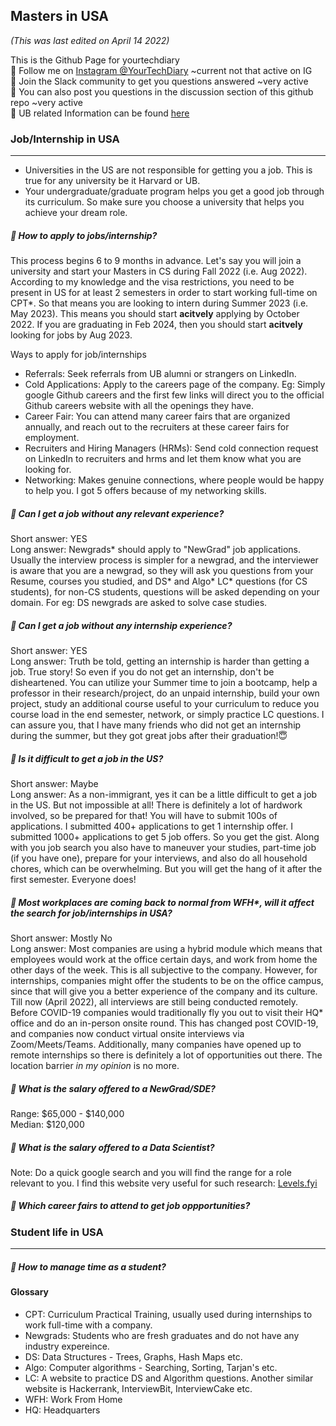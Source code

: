 ## Masters in USA
_(This was last edited on April 14 2022)_

This is the Github Page for yourtechdiary </br>
🌟 Follow me on [Instagram @YourTechDiary](https://www.instagram.com/yourtechdiary/) ~current not that active on IG </br>
🌟 Join the Slack community to get you questions answered ~very active </br>
🌟 You can also post you questions in the discussion section of this github repo ~very active </br>
🌟 UB related Information can be found [here](https://github.com/snigi-gupta/AttendingUniversityAtBuffalo) </br>

### Job/Internship in USA
----
- Universities in the US are not responsible for getting you a job. This is true for any university be it Harvard or UB.
- Your undergraduate/graduate program helps you get a good job through its curriculum. So make sure you choose a university that helps you achieve your dream role.

##### 📌 How to apply to jobs/internship?
This process begins 6 to 9 months in advance. Let's say you will join a university and start your Masters in CS during Fall 2022 (i.e. Aug 2022). According to my knowledge and the visa restrictions, you need to be present in US for at least 2 semesters in order to start working full-time on CPT*.  So that means you are looking to intern during Summer 2023 (i.e. May 2023). This means you should start **acitvely** applying by October 2022.
If you are graduating in Feb 2024, then you should start **acitvely** looking for jobs by Aug 2023.

Ways to apply for job/internships
- Referrals: Seek referrals from UB alumni or strangers on LinkedIn.
- Cold Applications: Apply to the careers page of the company. Eg: Simply google Github careers and the first few links will direct you to the official Github careers website with all the openings they have.
- Career Fair: You can attend many career fairs that are organized annually, and reach out to the recruiters at these career fairs for employment.
- Recruiters and Hiring Managers (HRMs): Send cold connection request on LinkedIn to recruiters and hrms and let them know what you are looking for.
- Networking: Makes genuine connections, where people would be happy to help you. I got 5 offers because of my networking skills.

##### 📌 Can I get a job without any relevant experience?
Short answer: YES </br>
Long answer: Newgrads* should apply to "NewGrad" job applications. Usually the interview process is simpler for a newgrad, and the interviewer is aware that you are a newgrad, so they will ask you questions from your Resume, courses you studied, and DS* and Algo* LC* questions (for CS students), for non-CS students, questions will be asked depending on your domain. For eg: DS newgrads are asked to solve case studies.

##### 📌 Can I get a job without any internship experience?
Short answer: YES </br>
Long answer: Truth be told, getting an internship is harder than getting a job. True story! So even if you do not get an internship, don't be disheartened. You can utilize your Summer time to join a bootcamp, help a professor in their research/project, do an unpaid internship, build your own project, study an additional course useful to your curriculum to reduce you course load in the end semester, network, or simply practice LC questions. I can assure you, that I have many friends who did not get an internship during the summer, but they got great jobs after their graduation!😇

##### 📌 Is it difficult to get a job in the US?
Short answer: Maybe </br>
Long answer: As a non-immigrant, yes it can be a little difficult to get a job in the US. But not impossible at all! There is definitely a lot of hardwork involved, so be prepared for that! You will have to submit 100s of applications. I submitted 400+ applications to get 1 internship offer. I submitted 1000+ applications to get 5 job offers. So you get the gist. Along with you job search you also have to maneuver your studies, part-time job (if you have one), prepare for your interviews, and also do all household chores, which can be overwhelming. But you will get the hang of it after the first semester. Everyone does!

##### 📌 Most workplaces are coming back to normal from WFH*, will it affect the search for job/internships in USA?
Short answer: Mostly No </br>
Long answer: Most companies are using a hybrid module which means that employees would work at the office certain days, and work from home the other days of the week. This is all subjective to the company. However, for internships, companies might offer the students to be on the office campus, since that will give you a better experience of the company and its culture. Till now (April 2022), all interviews are still being conducted remotely. Before COVID-19 companies would traditionally fly you out to visit their HQ* office and do an in-person onsite round. This has changed post COVID-19, and companies now conduct virtual onsite interviews via Zoom/Meets/Teams. Additionally, many companies have opened up to remote internships so there is definitely a lot of opportunities out there. The location barrier _in my opinion_ is no more.

##### 📌 What is the salary offered to a NewGrad/SDE?
Range: $65,000 - $140,000 </br>
Median: $120,000 </br>

##### 📌 What is the salary offered to a Data Scientist?
Note: Do a quick google search and you will find the range for a role relevant to you. I find this website very useful for such research: [Levels.fyi](https://www.levels.fyi/2021/)

##### 📌 Which career fairs to attend to get job oppportunities?



### Student life in USA
----
##### 📌 How to manage time as a student?


#### Glossary
* CPT: Curriculum Practical Training, usually used during internships to work full-time with a company.
* Newgrads: Students who are fresh graduates and do not have any industry expereince.
* DS: Data Structures - Trees, Graphs, Hash Maps etc.
* Algo: Computer algorithms - Searching, Sorting, Tarjan's etc.
* LC: A website to practice DS and Algorithm questions. Another similar website is Hackerrank, InterviewBit, InterviewCake etc.
* WFH: Work From Home
* HQ: Headquarters
